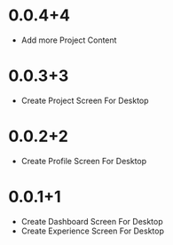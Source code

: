 # 0.0.4+4
* Add more Project Content
# 0.0.3+3
* Create Project Screen For Desktop
# 0.0.2+2
* Create Profile Screen For Desktop
# 0.0.1+1
* Create Dashboard Screen For Desktop
* Create Experience Screen For Desktop